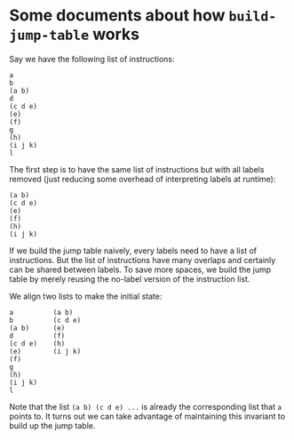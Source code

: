 # Some documents about how `build-jump-table` works

Say we have the following list of instructions:

    a
    b
    (a b)
    d
    (c d e)
    (e)
    (f)
    g
    (h)
    (i j k)
    l

The first step is to have the same list of instructions
but with all labels removed (just reducing some overhead
of interpreting labels at runtime):

    (a b)
    (c d e)
    (e)
    (f)
    (h)
    (i j k)

If we build the jump table naively, every labels
need to have a list of instructions.
But the list of instructions have many overlaps
and certainly can be shared between labels.
To save more spaces, we build the jump table by merely
reusing the no-label version of the instruction list.

We align two lists to make the initial state:

    a          (a b)
    b          (c d e)
    (a b)      (e)
    d          (f)
    (c d e)    (h)
    (e)        (i j k)
    (f)
    g
    (h)
    (i j k)
    l

Note that the list `(a b) (c d e) ...` is already the corresponding
list that `a` points to. It turns out we can take advantage of maintaining
this invariant to build up the jump table.


